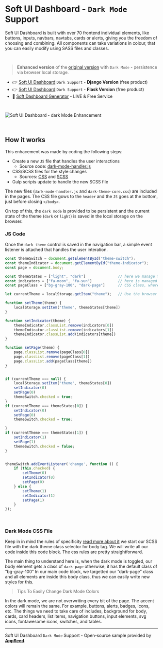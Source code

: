 # Soft UI Dashboard - `Dark Mode` Support

Soft UI Dashboard is built with over 70 frontend individual elements, like buttons, inputs, navbars, navtabs, cards or alerts, giving you the freedom of choosing and combining. All components can take variations in colour, that you can easily modify using SASS files and classes.

<br />

> **Enhanced version** of the [original version](https://www.creative-tim.com/product/soft-ui-dashboard?AFFILIATE=128200) with `Dark Mode` - persistence via browser local storage. 

- 👉 [Soft UI Dashboard](https://appseed.us/product/soft-ui-dashboard/django/) `Dark Support` - **Django Version** (free product)
- 👉 [Soft UI Dashboard](https://appseed.us/product/soft-ui-dashboard/flask/) `Dark Support` - **Flask Version** (free product)
- 🚀 [Soft Dashboard Generator](https://appseed.us/generator/soft-ui-dashboard/) - LIVE & Free Service

<br />

![Soft UI Dashboard - dark Mode Enhancement](https://user-images.githubusercontent.com/51070104/174716339-53c95c87-3842-4878-aef8-a675b0eca5b1.gif) 

<br />

## How it works

This enhacement was made by coding the following steps: 

- Create a new `JS` file that handles the user interactions
  - Source code: [dark-mode-handler.js](https://github.com/app-generator/sample-bootstrap5-dark-mode/blob/main/assets/js/dark-mode-handler.js)
- CSS/SCSS files for the style changes
  - Sources: [CSS](https://github.com/app-generator/sample-bootstrap5-dark-mode/blob/main/assets/css/dark-theme-core.css) and [SCSS](https://github.com/app-generator/sample-bootstrap5-dark-mode/blob/main/assets/scss/dark-theme-core.scss)
- Gulp scripts update to handle the new SCSS file

The new files (`dark-mode-handler.js` and `dark-theme-core.css`) are included in the pages. The CSS file gows to the `header` and the `JS` goes at the bottom, just before closing `</body>`.

On top of this, the `dark mode` is provided to be persistent and the current state of the theme (`dark` or `light`) is saved in the local storage on the browser. 

### JS Code

Once the `dark theme` control is saved in the navigation bar, a simple event listener is attached that handles the user interation. 

```javascript
const themeSwitch = document.getElementById("theme-switch");
const themeIndicator = document.getElementById("theme-indicator");
const page = document.body;

const themeStates = ["light", "dark"]               // here we manage the states
const indicators = ["fa-moon", "fa-sun"]            // here is managed the icon 
const pageClass = ["bg-gray-100", "dark-page"]      // CSS class, where `bg-gray-100` was the original, light theme 

let currentTheme = localStorage.getItem("theme");   // Use the browser localStorage for persistence 

function setTheme(theme) {
    localStorage.setItem("theme", themeStates[theme])
}

function setIndicator(theme) {
    themeIndicator.classList.remove(indicators[0])
    themeIndicator.classList.remove(indicators[1])
    themeIndicator.classList.add(indicators[theme])
}

function setPage(theme) {
    page.classList.remove(pageClass[0])
    page.classList.remove(pageClass[1])
    page.classList.add(pageClass[theme])
}


if (currentTheme === null) {
    localStorage.setItem("theme", themeStates[0])
    setIndicator(0)
    setPage(0)
    themeSwitch.checked = true;
}
if (currentTheme === themeStates[0]) {
    setIndicator(0)
    setPage(0)
    themeSwitch.checked = true;

}
if (currentTheme === themeStates[1]) {
    setIndicator(1)
    setPage(1)
    themeSwitch.checked = false;
}


themeSwitch.addEventListener('change', function () {
    if (this.checked) {
        setTheme(0)
        setIndicator(0)
        setPage(0)
    } else {
        setTheme(1)
        setIndicator(1)
        setPage(1)
    }
});

```

<br />

### Dark Mode CSS File

Keep in in mind the rules of specificity [read more about it](https://developer.mozilla.org/en-US/docs/Web/CSS/Specificity) we start our SCSS file with the dark theme class selector for body tag. We will write all our code inside this code block. The css rules are pretty straightforward. 

The main thing to understand here is, when the dark mode is toggled, our body element gets a class of `dark-page` otherwise, it has the default class of “bg-gray-100”
In our main code block, we targetted our “dark-page” class and all elements are inside this body class, thus we can easily write new styles for this.

> Tips To Easily Change Dark Mode Colors

In the dark mode, we are not overwriting every bit of the page. The accent colors will remain the same. For example, buttons, alerts, badges, icons, etc.
The things we need to take care of includes, background for body, cards, card headers, list items, navigation buttons, input elements, svg icons, fontawesome icons, switches, and tables.

---
Soft UI Dashboard `Dark Mode` Support - Open-source sample provided by **[AppSeed](https://appseed.us/generator)**.  

